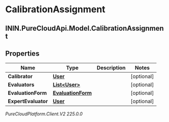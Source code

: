 # CalibrationAssignment

## ININ.PureCloudApi.Model.CalibrationAssignment

## Properties

|Name | Type | Description | Notes|
|------------ | ------------- | ------------- | -------------|
| **Calibrator** | [**User**](User) |  | [optional] |
| **Evaluators** | [**List&lt;User&gt;**](User) |  | [optional] |
| **EvaluationForm** | [**EvaluationForm**](EvaluationForm) |  | [optional] |
| **ExpertEvaluator** | [**User**](User) |  | [optional] |



_PureCloudPlatform.Client.V2 225.0.0_
